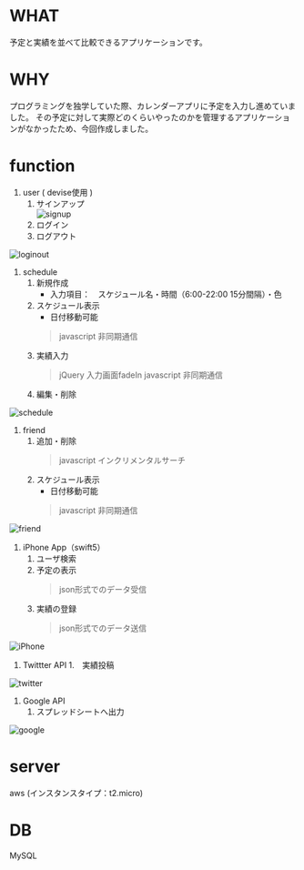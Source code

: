 # WHAT
予定と実績を並べて比較できるアプリケーションです。

# WHY
プログラミングを独学していた際、カレンダーアプリに予定を入力し進めていました。
その予定に対して実際どのくらいやったのかを管理するアプリケーションがなかったため、今回作成しました。

# function
1. user ( devise使用 )
    1. サインアップ   
![signup](https://user-images.githubusercontent.com/63441901/90575389-3d9b1700-e1f6-11ea-941d-6a05d0b753d2.gif)
    1. ログイン
    1. ログアウト
    
![loginout](https://user-images.githubusercontent.com/63441901/90575571-a8e4e900-e1f6-11ea-809b-2ef338ee56cd.gif)


1. schedule
    1. 新規作成
        - 入力項目：　スケジュール名・時間（6:00-22:00 15分間隔）・色
    1. スケジュール表示
        - 日付移動可能
        > javascript 非同期通信
    1. 実績入力
        > jQuery 入力画面fadeIn
        > javascript 非同期通信
    1. 編集・削除
    
![schedule](https://user-images.githubusercontent.com/63441901/90575602-b9955f00-e1f6-11ea-91f0-e07be2d9f9f1.gif)

1. friend
    1. 追加・削除
        > javascript インクリメンタルサーチ
    1. スケジュール表示
        - 日付移動可能
        > javascript 非同期通信
        
![friend](https://user-images.githubusercontent.com/63441901/90575779-24469a80-e1f7-11ea-866c-3128c9d9ee54.gif)

1. iPhone App（swift5）
    1. ユーザ検索
    1. 予定の表示
        > json形式でのデータ受信
    1. 実績の登録
        > json形式でのデータ送信

![iPhone](https://user-images.githubusercontent.com/63441901/90575881-6a9bf980-e1f7-11ea-937e-09092a014823.gif)


1. Twittter API
    1.　実績投稿

![twitter](https://user-images.githubusercontent.com/63441901/90575902-7c7d9c80-e1f7-11ea-9c9c-08a354219d38.gif)

1. Google API
    1. スプレッドシートへ出力

![google](https://user-images.githubusercontent.com/63441901/90575934-915a3000-e1f7-11ea-882c-90a6c10c6ddc.gif)


# server
aws (インスタンスタイプ：t2.micro)

# DB
MySQL

